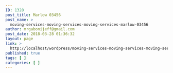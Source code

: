 ```yaml
---
ID: 1328
post_title: Marlow 03456
post_name: >
  moving-services-moving-services-moving-services-marlow-03456
author: mrgabonijeff@gmail.com
post_date: 2018-03-28 01:36:32
layout: page
link: >
  http://localhost/wordpress/moving-services-moving-services-moving-services-marlow-03456/
published: true
tags: [ ]
categories: [ ]
---
```

